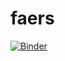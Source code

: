 # faers
[![Binder](https://mybinder.org/badge_logo.svg)](https://mybinder.org/v2/gh/drshiyf/faers/HEAD)
